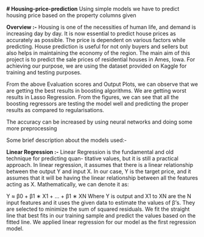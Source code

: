 **# Housing-price-prediction**
Using simple models we have to predict housing price based on the property columns given

**Overview :-**
Housing is one of the necessities of human life, and demand is increasing day by day. It is now essential to predict house prices as accurately as possible. The price is dependent on various factors while predicting. House prediction is useful for not only buyers and sellers but also helps in maintaining the economy of the region. The main aim of this project is to predict the sale prices of residential houses in Ames, Iowa. For achieving our purpose, we are using the dataset provided on Kaggle for training and testing purposes.

From the above Evaluation scores and Output Plots, we can observe that we are getting the best results in boosting algorithms. We are getting worst results in Lasso Regression. From the figures, we can see that all the boosting regressors are testing the model well and predicting the proper results as compared to regularisations.

The accuracy can be increased by using neural networks and doing some more preprocessing

Some brief description about the models used:-

**Linear Regression :-**
Linear Regression is the fundamental and old technique for predicting quan- titative values, but it is still a practical approach. In linear regression, it assumes that there is a linear relationship between the output Y and input
X. In our case, Y is the target price, and it assumes that it will be having the linear relationship between all the features acting as X. Mathematically, we can denote it as:

Y ≈ β0 + β1 ∗ X1 + ... + β1 ∗ XN
Where Y is output and X1 to XN are the N input features and it uses the given data to estimate the values of β’s. They are selected to minimize the sum of squared residuals. We fit the straight line that best fits in our training sample and predict the values based on the fitted line. We applied linear regression for our model as the first regression model.

